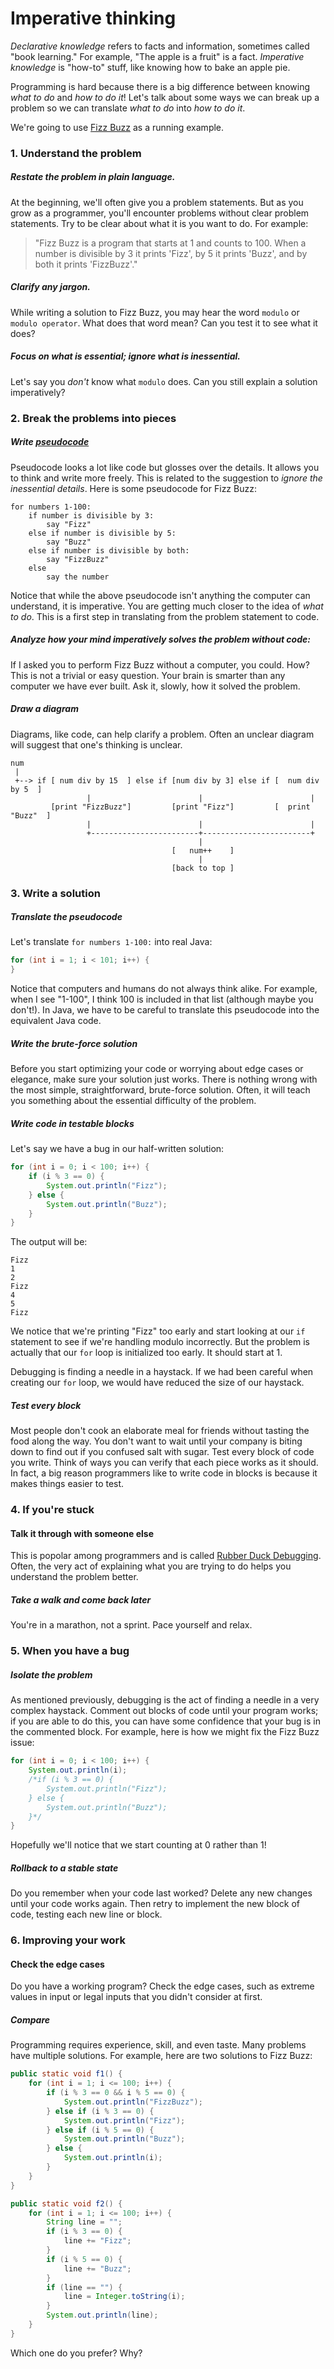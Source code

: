 # Imperative thinking

*Declarative knowledge* refers to facts and information, sometimes called "book learning." For example, "The apple is a fruit" is a fact. *Imperative knowledge* is "how-to" stuff, like knowing how to bake an apple pie.

Programming is hard because there is a big difference between knowing *what to do* and *how to do it*! Let's talk about some ways we can break up a problem so we can translate *what to do* into *how to do it*.

We're going to use [Fizz Buzz](http://programmingbydoing.com/a/fizzbuzz.html) as a running example.

### 1. Understand the problem

##### Restate the problem in plain language.

At the beginning, we'll often give you a problem statements. But as you grow as a programmer, you'll encounter problems without clear problem statements. Try to be clear about what it is you want to do. For example:

> "Fizz Buzz is a program that starts at 1 and counts to 100. When a number is divisible by 3 it prints 'Fizz', by 5 it prints 'Buzz', and by both it prints 'FizzBuzz'."

##### Clarify any jargon.
While writing a solution to Fizz Buzz, you may hear the word `modulo` or `modulo operator`. What does that word mean? Can you test it to see what it does?

##### Focus on what is essential; ignore what is inessential.
Let's say you *don't* know what `modulo` does. Can you still explain a solution imperatively?

### 2. Break the problems into pieces
##### Write [pseudocode](http://en.wikipedia.org/wiki/Pseudocode)
Pseudocode looks a lot like code but glosses over the details. It allows you to think and write more freely. This is related to the suggestion to *ignore the inessential details*. Here is some pseudocode for Fizz Buzz:

```
for numbers 1-100:
    if number is divisible by 3:
        say "Fizz"
    else if number is divisible by 5:
        say "Buzz"
    else if number is divisible by both:
        say "FizzBuzz"
    else
        say the number
```

Notice that while the above pseudocode isn't anything the computer can understand, it is imperative. You are getting much closer to the idea of *what to do*. This is a first step in translating from the problem statement to code.

##### Analyze how your mind imperatively solves the problem without code:
If I asked you to perform Fizz Buzz without a computer, you could. How? This is not a trivial or easy question. Your brain is smarter than any computer we have ever built. Ask it, slowly, how it solved the problem.

##### Draw a diagram
Diagrams, like code, can help clarify a problem. Often an unclear diagram will suggest that one's thinking is unclear.

```
num
 |
 +--> if [ num div by 15  ] else if [num div by 3] else if [  num div by 5  ]
                 |                        |                        |
         [print "FizzBuzz"]         [print "Fizz"]         [  print "Buzz"  ]
                 |                        |                        |
                 +------------------------+------------------------+
                                          |
                                    [   num++    ]
                                          |
                                    [back to top ]
```

### 3. Write a solution

##### Translate the pseudocode
Let's translate `for numbers 1-100:` into real Java:

```java
for (int i = 1; i < 101; i++) {
}
```

Notice that computers and humans do not always think alike. For example, when I see "1-100", I think 100 is included in that list (although maybe you don't!). In Java, we have to be careful to translate this pseudocode into the equivalent Java code.

##### Write the brute-force solution
Before you start optimizing your code or worrying about edge cases or elegance, make sure your solution just works. There is nothing wrong with the most simple, straightforward, brute-force solution. Often, it will teach you something about the essential difficulty of the problem.


##### Write code in testable blocks

Let's say we have a bug in our half-written solution:

```java
for (int i = 0; i < 100; i++) {
    if (i % 3 == 0) {
        System.out.println("Fizz");
    } else {
        System.out.println("Buzz");
    }
}
```

The output will be:

```
Fizz
1
2
Fizz
4
5
Fizz
```

We notice that we're printing "Fizz" too early and start looking at our `if` statement to see if we're handling modulo incorrectly. But the problem is actually that our `for` loop is initialized too early. It should start at 1.

Debugging is finding a needle in a haystack. If we had been careful when creating our `for` loop, we would have reduced the size of our haystack.

##### Test every block
Most people don't cook an elaborate meal for friends without tasting the food along the way. You don't want to wait until your company is biting down to find out if you confused salt with sugar. Test every block of code you write. Think of ways you can verify that each piece works as it should. In fact, a big reason programmers like to write code in blocks is because it makes things easier to test.

### 4. If you're stuck

#### Talk it through with someone else
This is popolar among programmers and is called [Rubber Duck Debugging](http://en.wikipedia.org/wiki/Rubber_duck_debugging). Often, the very act of explaining what you are trying to do helps you understand the problem better.

##### Take a walk and come back later
You're in a marathon, not a sprint. Pace yourself and relax.

### 5. When you have a bug

##### Isolate the problem
As mentioned previously, debugging is the act of finding a needle in a very complex haystack. Comment out blocks of code until your program works; if you are able to do this, you can have some confidence that your bug is in the commented block. For example, here is how we might fix the Fizz Buzz issue:

```java
for (int i = 0; i < 100; i++) {
    System.out.println(i);
    /*if (i % 3 == 0) {
        System.out.println("Fizz");
    } else {
        System.out.println("Buzz");
    }*/
}
```
Hopefully we'll notice that we start counting at 0 rather than 1!

##### Rollback to a stable state
Do you remember when your code last worked? Delete any new changes until your code works again. Then retry to implement the new block of code, testing each new line or block.

### 6. Improving your work

#### Check the edge cases
Do you have a working program? Check the edge cases, such as extreme values in input or legal inputs that you didn't consider at first.

##### Compare
Programming requires experience, skill, and even taste. Many problems have multiple solutions. For example, here are two solutions to Fizz Buzz:

```java
public static void f1() {
    for (int i = 1; i <= 100; i++) {
        if (i % 3 == 0 && i % 5 == 0) {
            System.out.println("FizzBuzz");
        } else if (i % 3 == 0) {
            System.out.println("Fizz");
        } else if (i % 5 == 0) {
            System.out.println("Buzz");
        } else {
            System.out.println(i);
        }
    }
}
```
```java
public static void f2() {
    for (int i = 1; i <= 100; i++) {
        String line = "";
        if (i % 3 == 0) {
            line += "Fizz";
        }
        if (i % 5 == 0) {
            line += "Buzz";
        }
        if (line == "") {
            line = Integer.toString(i);
        }
        System.out.println(line);
    }
}
```

Which one do you prefer? Why?
